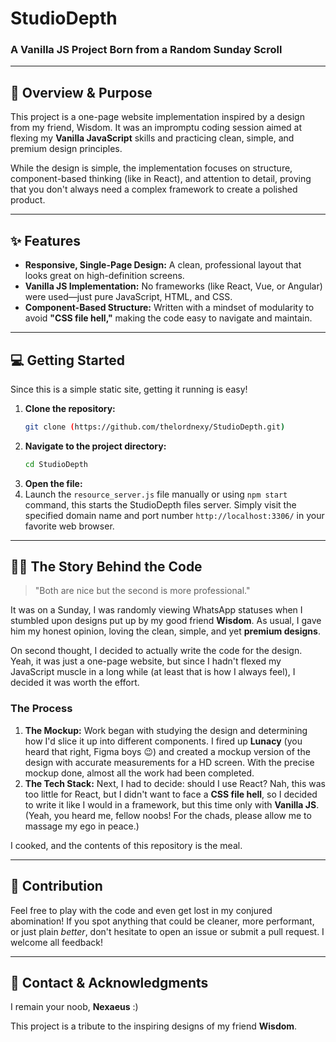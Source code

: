# StudioDepth
### A Vanilla JS Project Born from a Random Sunday Scroll

---

## **🎯 Overview & Purpose**

This project is a one-page website implementation inspired by a design from my friend, Wisdom. It was an impromptu coding session aimed at flexing my **Vanilla JavaScript** skills and practicing clean, simple, and premium design principles.

While the design is simple, the implementation focuses on structure, component-based thinking (like in React), and attention to detail, proving that you don't always need a complex framework to create a polished product.

---

## **✨ Features**

* **Responsive, Single-Page Design:** A clean, professional layout that looks great on high-definition screens.
* **Vanilla JS Implementation:** No frameworks (like React, Vue, or Angular) were used—just pure JavaScript, HTML, and CSS.
* **Component-Based Structure:** Written with a mindset of modularity to avoid **"CSS file hell,"** making the code easy to navigate and maintain.

---

## **💻 Getting Started**

Since this is a simple static site, getting it running is easy!

1.  **Clone the repository:**
    ```bash
    git clone (https://github.com/thelordnexy/StudioDepth.git)
    ```
2.  **Navigate to the project directory:**
    ```bash
    cd StudioDepth
    ```
3.  **Open the file:**
4.  Launch the `resource_server.js` file manually or using `npm start` command, this starts the StudioDepth files server.
    Simply visit the specified domain name and port number `http://localhost:3306/` in your favorite web browser.

---

## **👨‍💻 The Story Behind the Code**

> "Both are nice but the second is more professional."

It was on a Sunday, I was randomly viewing WhatsApp statuses when I stumbled upon designs put up by my good friend **Wisdom**. As usual, I gave him my honest opinion, loving the clean, simple, and yet **premium designs**.

On second thought, I decided to actually write the code for the design. Yeah, it was just a one-page website, but since I hadn't flexed my JavaScript muscle in a long while (at least that is how I always feel), I decided it was worth the effort.

### **The Process**

1.  **The Mockup:** Work began with studying the design and determining how I'd slice it up into different components. I fired up **Lunacy** (you heard that right, Figma boys 😉) and created a mockup version of the design with accurate measurements for a HD screen. With the precise mockup done, almost all the work had been completed.
2.  **The Tech Stack:** Next, I had to decide: should I use React? Nah, this was too little for React, but I didn't want to face a **CSS file hell**, so I decided to write it like I would in a framework, but this time only with **Vanilla JS**. (Yeah, you heard me, fellow noobs! For the chads, please allow me to massage my ego in peace.)

I cooked, and the contents of this repository is the meal.

---

## **🚀 Contribution**

Feel free to play with the code and even get lost in my conjured abomination! If you spot anything that could be cleaner, more performant, or just plain *better*, don't hesitate to open an issue or submit a pull request. I welcome all feedback!

---

## **👋 Contact & Acknowledgments**

I remain your noob, **Nexaeus** :)

This project is a tribute to the inspiring designs of my friend **Wisdom**.
